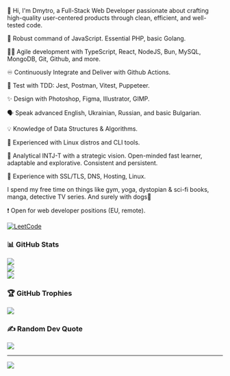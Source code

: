 👋 Hi, I'm Dmytro, a Full-Stack Web Developer passionate about crafting high-quality user-centered products through clean, efficient, and well-tested code.

🤟 Robust command of JavaScript. Essential PHP, basic Golang.

👨‍💻 Agile development with TypeScript, React, NodeJS, Bun, MySQL, MongoDB, Git, Github, and more.

♾️ Continuously Integrate and Deliver with Github Actions.

🧪 Test with TDD: Jest, Postman, Vitest, Puppeteer.

✨ Design with Photoshop, Figma, Illustrator, GIMP.

🗣 Speak advanced English, Ukrainian, Russian, and basic Bulgarian.

💡 Knowledge of Data Structures & Algorithms.

🐧 Experienced with Linux distros and CLI tools.

🧠 Analytical INTJ-T with a strategic vision. Open-minded fast learner, adaptable and explorative. Consistent and persistent.

💼 Experience with SSL/TLS, DNS, Hosting, Linux.

I spend my free time on things like gym, yoga, dystopian & sci-fi books, manga, detective TV series. And surely with dogs🐾

❗️ Open for web developer positions (EU, remote).

[![LeetCode](https://leetcard.jacoblin.cool/dmltdev?theme=nord&font=Fira%20Code)](https://leetcode.com/dmltdev/)

### 📊 GitHub Stats
![](https://github-readme-stats.vercel.app/api?username=dmltdev&theme=dracula&hide_border=false&include_all_commits=false&count_private=false)<br/>
![](https://github-readme-streak-stats.herokuapp.com/?user=dmltdev&theme=dracula&hide_border=false)<br/>
![](https://github-readme-stats.vercel.app/api/top-langs/?username=dmltdev&theme=dracula&hide_border=false&include_all_commits=false&count_private=false&layout=compact)

### 🏆 GitHub Trophies
![](https://github-profile-trophy.vercel.app/?username=dmltdev&theme=dracula&no-frame=false&no-bg=true&margin-w=4)

### ✍️ Random Dev Quote
![](https://quotes-github-readme.vercel.app/api?type=horizontal&theme=tokyonight)

---
[![](https://visitcount.itsvg.in/api?id=dmltdev&icon=9&color=6)](https://visitcount.itsvg.in)

<!-- Proudly created with GPRM ( https://gprm.itsvg.in ) -->
